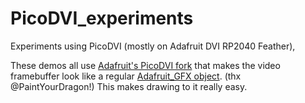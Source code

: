 # PicoDVI_experiments

Experiments using PicoDVI (mostly on Adafruit DVI RP2040 Feather),

These demos all use [Adafruit's PicoDVI fork](https://github.com/adafruit/PicoDVI/)
that makes the video framebuffer look like a regular
[Adafruit_GFX object](https://github.com/adafruit/Adafruit-GFX-Library/).
(thx @PaintYourDragon!)
This makes drawing to it really easy.
